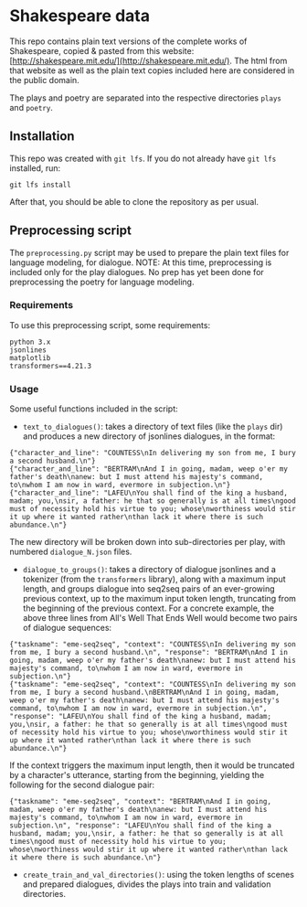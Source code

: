 # Shakespeare data

This repo contains plain text versions of the complete works of Shakespeare, copied & pasted from this website: [http://shakespeare.mit.edu/](http://shakespeare.mit.edu/). The html from that website as well as the plain text copies included here are considered in the public domain. 

The plays and poetry are separated into the respective directories `plays` and `poetry`. 

## Installation

This repo was created with `git lfs`. If you do not already have `git lfs` installed, run:

`git lfs install`

After that, you should be able to clone the repository as per usual. 


## Preprocessing script


The `preprocessing.py` script may be used to prepare the plain text files for language modeling, for dialogue. 
NOTE: At this time, preprocessing is included only for the play dialogues. No prep has yet been done for preprocessing the poetry for language modeling.

### Requirements

To use this preprocessing script, some requirements:

```
python 3.x
jsonlines
matplotlib
transformers==4.21.3
```


### Usage

Some useful functions included in the script:

- `text_to_dialogues()`: takes a directory of text files (like the `plays` dir) and produces a new directory of jsonlines dialogues, in the format: 

```
{"character_and_line": "COUNTESS\nIn delivering my son from me, I bury a second husband.\n"}
{"character_and_line": "BERTRAM\nAnd I in going, madam, weep o'er my father's death\nanew: but I must attend his majesty's command, to\nwhom I am now in ward, evermore in subjection.\n"}
{"character_and_line": "LAFEU\nYou shall find of the king a husband, madam; you,\nsir, a father: he that so generally is at all times\ngood must of necessity hold his virtue to you; whose\nworthiness would stir it up where it wanted rather\nthan lack it where there is such abundance.\n"}
```

The new directory will be broken down into sub-directories per play, with numbered `dialogue_N.json` files.

- `dialogue_to_groups()`: takes a directory of dialogue jsonlines and a tokenizer (from the `transformers` library), along with a maximum input length, and groups dialogue into seq2seq pairs of an ever-growing previous context, up to the maximum input token length, truncating from the beginning of the previous context. For a concrete example, the above three lines from All's Well That Ends Well would become two pairs of dialogue sequences:

```
{"taskname": "eme-seq2seq", "context": "COUNTESS\nIn delivering my son from me, I bury a second husband.\n", "response": "BERTRAM\nAnd I in going, madam, weep o'er my father's death\nanew: but I must attend his majesty's command, to\nwhom I am now in ward, evermore in subjection.\n"}
{"taskname": "eme-seq2seq", "context": "COUNTESS\nIn delivering my son from me, I bury a second husband.\nBERTRAM\nAnd I in going, madam, weep o'er my father's death\nanew: but I must attend his majesty's command, to\nwhom I am now in ward, evermore in subjection.\n", "response": "LAFEU\nYou shall find of the king a husband, madam; you,\nsir, a father: he that so generally is at all times\ngood must of necessity hold his virtue to you; whose\nworthiness would stir it up where it wanted rather\nthan lack it where there is such abundance.\n"}
``` 

If the context triggers the maximum input length, then it would be truncated by a character's utterance, starting from the beginning, yielding the following for the second dialogue pair:
```
{"taskname": "eme-seq2seq", "context": "BERTRAM\nAnd I in going, madam, weep o'er my father's death\nanew: but I must attend his majesty's command, to\nwhom I am now in ward, evermore in subjection.\n", "response": "LAFEU\nYou shall find of the king a husband, madam; you,\nsir, a father: he that so generally is at all times\ngood must of necessity hold his virtue to you; whose\nworthiness would stir it up where it wanted rather\nthan lack it where there is such abundance.\n"}
```

- `create_train_and_val_directories()`: using the token lengths of scenes and prepared dialogues, divides the plays into train and validation directories. 